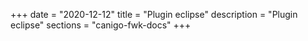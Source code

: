 +++
date        = "2020-12-12"
title       = "Plugin eclipse"
description = "Plugin eclipse"
sections    = "canigo-fwk-docs"
+++